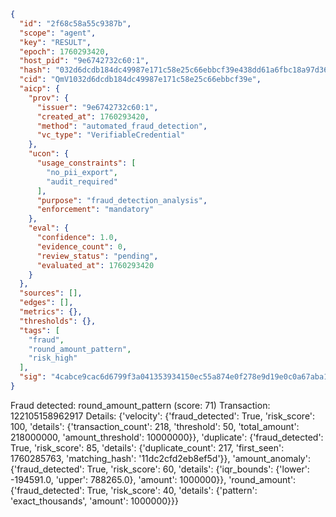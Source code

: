 ```json
{
  "id": "2f68c58a55c9387b",
  "scope": "agent",
  "key": "RESULT",
  "epoch": 1760293420,
  "host_pid": "9e6742732c60:1",
  "hash": "032d6dcdb184dc49987e171c58e25c66ebbcf39e438dd61a6fbc18a97d365fb2",
  "cid": "QmV1032d6dcdb184dc49987e171c58e25c66ebbcf39e",
  "aicp": {
    "prov": {
      "issuer": "9e6742732c60:1",
      "created_at": 1760293420,
      "method": "automated_fraud_detection",
      "vc_type": "VerifiableCredential"
    },
    "ucon": {
      "usage_constraints": [
        "no_pii_export",
        "audit_required"
      ],
      "purpose": "fraud_detection_analysis",
      "enforcement": "mandatory"
    },
    "eval": {
      "confidence": 1.0,
      "evidence_count": 0,
      "review_status": "pending",
      "evaluated_at": 1760293420
    }
  },
  "sources": [],
  "edges": [],
  "metrics": {},
  "thresholds": {},
  "tags": [
    "fraud",
    "round_amount_pattern",
    "risk_high"
  ],
  "sig": "4cabce9cac6d6799f3a041353934150ec55a874e0f278e9d19e0c0a67aba18dd"
}
```

Fraud detected: round_amount_pattern (score: 71)
Transaction: 122105158962917
Details: {'velocity': {'fraud_detected': True, 'risk_score': 100, 'details': {'transaction_count': 218, 'threshold': 50, 'total_amount': 218000000, 'amount_threshold': 10000000}}, 'duplicate': {'fraud_detected': True, 'risk_score': 85, 'details': {'duplicate_count': 217, 'first_seen': 1760285763, 'matching_hash': '11dc2cfd2eb8ef5d'}}, 'amount_anomaly': {'fraud_detected': True, 'risk_score': 60, 'details': {'iqr_bounds': {'lower': -194591.0, 'upper': 788265.0}, 'amount': 1000000}}, 'round_amount': {'fraud_detected': True, 'risk_score': 40, 'details': {'pattern': 'exact_thousands', 'amount': 1000000}}}
